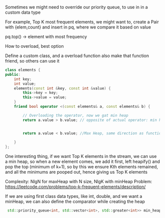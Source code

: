 

Sometimes we might need to override our priority queue, to use in in a custom data type


For example, Top K most frequent elements, we might want to, create a Pair with 
{elem,count} and insert in pq, where we compare it based on value

pq.top() -> element with most frequency


How to overload, best option


Define a custom class, and a overload function
also make that function friend, so others can use it


```c++
class elements {
public:
    int key;
    int value;
    elements(const int &key, const int &value) {
        this->key = key;
        this->value = value;
    }
    friend bool operator <(const elements& a, const elements& b) {

        // Overloading the operator, now we gat min heap
        return a.value > b.value; // opposite of actual operator: min heap


        return a.value < b.value; //Max Heap, same direction as function defination
        
    }
};

```


One interesting thing, if we want Top K elements in the stream, we can use a min heap, so when a new element comes, we add it first, left heapify() and pop the top (minimum of k+1), so by this we ensure Kth elements remained, and all the minimums are pooped out, hence giving us Top K elements

Complexity:  NlgN for maxHeap with N size, NlgK with minHeap 
Problem: https://leetcode.com/problems/top-k-frequent-elements/description/



If we are using first class data types, like int, double, and we want a minHeap, we can also define 
the comparator while creating the heap


```c++
 std::priority_queue<int, std::vector<int>, std::greater<int>> min_heap;
```